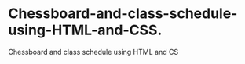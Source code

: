 # Chessboard-and-class-schedule-using-HTML-and-CSS.
Chessboard and class schedule using HTML and CS
